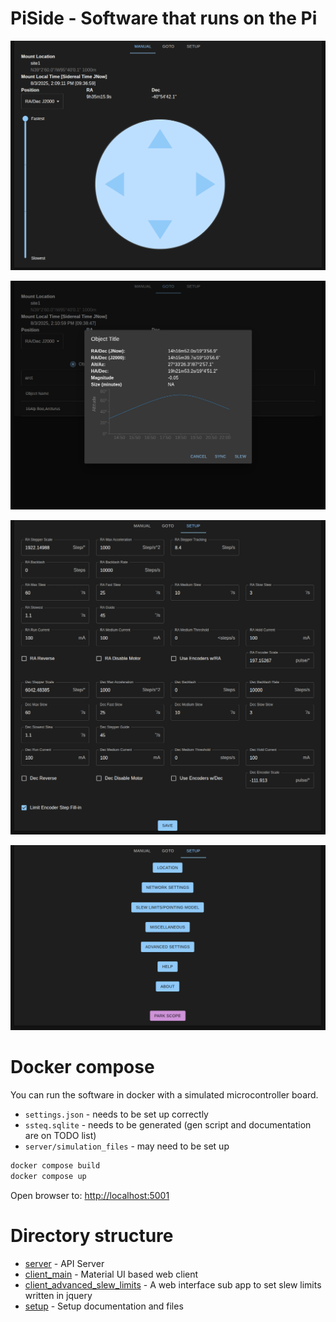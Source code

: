 # PiSide - Software that runs on the Pi

![Screen shot of web client software running, circle in middle control directions, side vertical slider for speed.](./imgs/shot1.png)

![Screen shot of web client software running, a graph with time and altitude of Arcuturus with coordinates listed](./imgs/shot2.png)

![Screen shot of web client software running, advanced configuration window showing settings like steps per degrees, backlash, acceleration](./imgs/shot3.png)

![Screen shot of web client software running, setup menu with a set of buttons to different configuration screens](./imgs/shot4.png)

# Docker compose

You can run the software in docker with a simulated microcontroller board.

* `settings.json` - needs to be set up correctly
* `ssteq.sqlite` - needs to be generated (gen script and documentation are on TODO list)
* `server/simulation_files` - may need to be set up

```bash
docker compose build
docker compose up
```

Open browser to: [http://localhost:5001](http://localhost:5001)

# Directory structure

* [server](server) - API Server
* [client_main](client_main) - Material UI based web client
* [client_advanced_slew_limits](client_advanced_slew_limits) - A web interface sub app to set slew limits written in
  jquery
* [setup](setup) - Setup documentation and files